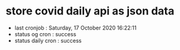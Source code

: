 # store covid daily api as json data

- last cronjob : Saturday, 17 October 2020 16:22:11
- status og cron : success
- status daily cron : success
      
      